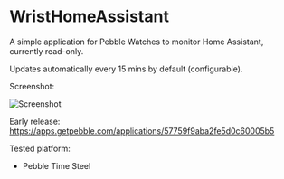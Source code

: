 # WristHomeAssistant

A simple application for Pebble Watches to monitor Home Assistant, currently read-only. 

Updates automatically every 15 mins by default (configurable).

Screenshot: 

![Screenshot](https://github.com/texnofobix/WristHomeAssistant/blob/master/WHA-main.png)

Early release: https://apps.getpebble.com/applications/57759f9aba2fe5d0c60005b5 

Tested platform:
- Pebble Time Steel
